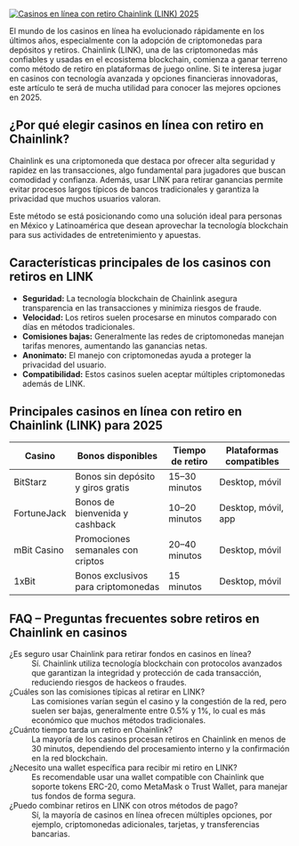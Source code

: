 [![Casinos en línea con retiro Chainlink (LINK) 2025](https://123-caf.pages.dev/gitsignup.png)](https://vrmoo.ru/Bt82HjjY)

<p>El mundo de los casinos en línea ha evolucionado rápidamente en los últimos años, especialmente con la adopción de criptomonedas para depósitos y retiros. Chainlink (LINK), una de las criptomonedas más confiables y usadas en el ecosistema blockchain, comienza a ganar terreno como método de retiro en plataformas de juego online. Si te interesa jugar en casinos con tecnología avanzada y opciones financieras innovadoras, este artículo te será de mucha utilidad para conocer las mejores opciones en 2025.</p>  <h2>¿Por qué elegir casinos en línea con retiro en Chainlink?</h2>   <p>Chainlink es una criptomoneda que destaca por ofrecer alta seguridad y rapidez en las transacciones, algo fundamental para jugadores que buscan comodidad y confianza. Además, usar LINK para retirar ganancias permite evitar procesos largos típicos de bancos tradicionales y garantiza la privacidad que muchos usuarios valoran.</p>   <p>Este método se está posicionando como una solución ideal para personas en México y Latinoamérica que desean aprovechar la tecnología blockchain para sus actividades de entretenimiento y apuestas.</p>  <h2>Características principales de los casinos con retiros en LINK</h2>   <ul>     <li><strong>Seguridad:</strong> La tecnología blockchain de Chainlink asegura transparencia en las transacciones y minimiza riesgos de fraude.</li>     <li><strong>Velocidad:</strong> Los retiros suelen procesarse en minutos comparado con días en métodos tradicionales.</li>     <li><strong>Comisiones bajas:</strong> Generalmente las redes de criptomonedas manejan tarifas menores, aumentando las ganancias netas.</li>     <li><strong>Anonimato:</strong> El manejo con criptomonedas ayuda a proteger la privacidad del usuario.</li>     <li><strong>Compatibilidad:</strong> Estos casinos suelen aceptar múltiples criptomonedas además de LINK.</li>   </ul>  <h2>Principales casinos en línea con retiro en Chainlink (LINK) para 2025</h2>   <table>     <thead>       <tr>         <th>Casino</th>         <th>Bonos disponibles</th>         <th>Tiempo de retiro</th>         <th>Plataformas compatibles</th>       </tr>     </thead>     <tbody>       <tr>         <td>BitStarz</td>         <td>Bonos sin depósito y giros gratis</td>         <td>15–30 minutos</td>         <td>Desktop, móvil</td>       </tr>       <tr>         <td>FortuneJack</td>         <td>Bonos de bienvenida y cashback</td>         <td>10–20 minutos</td>         <td>Desktop, móvil, app</td>       </tr>       <tr>         <td>mBit Casino</td>         <td>Promociones semanales con criptos</td>         <td>20–40 minutos</td>         <td>Desktop, móvil</td>       </tr>       <tr>         <td>1xBit</td>         <td>Bonos exclusivos para criptomonedas</td>         <td>15 minutos</td>         <td>Desktop, móvil</td>       </tr>     </tbody>   </table>  <h2>FAQ – Preguntas frecuentes sobre retiros en Chainlink en casinos</h2>    <dl>     <dt>¿Es seguro usar Chainlink para retirar fondos en casinos en línea?</dt>     <dd>Sí. Chainlink utiliza tecnología blockchain con protocolos avanzados que garantizan la integridad y protección de cada transacción, reduciendo riesgos de hackeos o fraudes.</dd>      <dt>¿Cuáles son las comisiones típicas al retirar en LINK?</dt>     <dd>Las comisiones varían según el casino y la congestión de la red, pero suelen ser bajas, generalmente entre 0.5% y 1%, lo cual es más económico que muchos métodos tradicionales.</dd>      <dt>¿Cuánto tiempo tarda un retiro en Chainlink?</dt>     <dd>La mayoría de los casinos procesan retiros en Chainlink en menos de 30 minutos, dependiendo del procesamiento interno y la confirmación en la red blockchain.</dd>      <dt>¿Necesito una wallet específica para recibir mi retiro en LINK?</dt>     <dd>Es recomendable usar una wallet compatible con Chainlink que soporte tokens ERC-20, como MetaMask o Trust Wallet, para manejar tus fondos de forma segura.</dd>      <dt>¿Puedo combinar retiros en LINK con otros métodos de pago?</dt>     <dd>Sí, la mayoría de casinos en línea ofrecen múltiples opciones, por ejemplo, criptomonedas adicionales, tarjetas, y transferencias bancarias.</dd>   </dl>